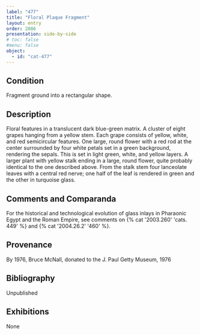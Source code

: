 ```yaml
---
label: "477"
title: "Floral Plaque Fragment"
layout: entry
order: 2086
presentation: side-by-side
# toc: false
#menu: false 
object:
  - id: "cat-477"
---
```


## Condition

Fragment ground into a rectangular shape.

## Description

Floral features in a translucent dark blue-green matrix. A cluster of eight grapes hanging from a yellow stem. Each grape consists of yellow, white, and red semicircular features. One large, round flower with a red rod at the center surrounded by four white petals set in a green background, rendering the sepals. This is set in light green, white, and yellow layers. A larger plant with yellow stalk ending in a large, round flower, quite probably identical to the one described above. From the stalk stem four lanceolate leaves with a central red nerve; one half of the leaf is rendered in green and the other in turquoise glass.

## Comments and Comparanda

For the historical and technological evolution of glass inlays in Pharaonic Egypt and the Roman Empire, see comments on {% cat '2003.260' 'cats. 449' %} and {% cat '2004.26.2' '460' %}.

## Provenance

By 1976, Bruce McNall, donated to the J. Paul Getty Museum, 1976

## Bibliography

Unpublished

## Exhibitions

None